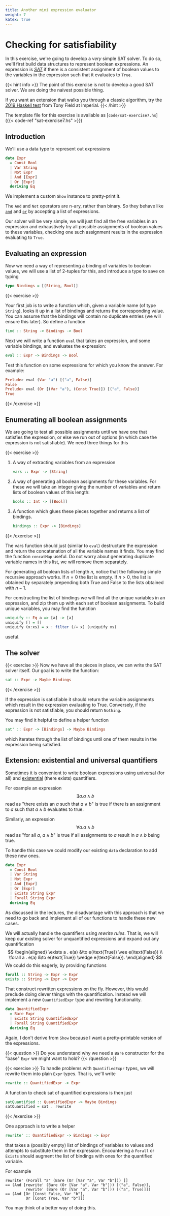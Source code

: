 ```yaml
---
title: Another mini expression evaluator
weight: 7
katex: true
---
```


# Checking for satisfiability

In this exercise, we're going to develop a _very_ simple SAT solver.
To do so, we'll first build data structures to represent boolean
expressions. An expression is
[_SAT_](https://en.wikipedia.org/wiki/Boolean_satisfiability_problem)
if there is a consistent assignment of boolean values to the variables
in the expression such that it evaluates to `True`.

{{< hint info >}}
The point of this exercise is not to develop a good SAT solver. We are
doing the naivest possible thing.

If you want an extension that walks you through a classic algorithm,
try the [2019 Haskell test](http://wp.doc.ic.ac.uk/ajf/sat/) from Tony
Field at Imperial.
{{< /hint >}}

The template file for this exercise is available as
[`code/sat-exercise7.hs`]({{< code-ref "sat-exercise7.hs" >}})

## Introduction
We'll use a data type to represent out expressions
```hs
data Expr
  = Const Bool
  | Var String
  | Not Expr
  | And [Expr]
  | Or [Expr]
  deriving Eq
```

We implement a custom `Show` instance to pretty-print it.

The `And` and `Not` operators are n-ary, rather than binary. So they
behave like
[`and`](https://hackage.haskell.org/package/base-4.14.1.0/docs/Prelude.html#v:and)
and
[`or`](https://hackage.haskell.org/package/base-4.14.1.0/docs/Prelude.html#v:or)
by accepting a list of expressions.

Our solver will be very simple, we will just find all the free
variables in an expression and exhaustively try all possible
assignments of boolean values to these variables, checking one such
assignment results in the expression evaluating to `True`.

## Evaluating an expression

Now we need a way of representing a binding of variables to boolean
values, we will use a list of 2-tuples for this, and introduce a type
to save on typing
```hs
type Bindings = [(String, Bool)]
```

{{< exercise >}} 

Your first job is to write a function which, given a variable name (of
type `String`), looks it up in a list of bindings and returns the
corresponding value. You can assume that the bindings will contain no
duplicate entries (we will ensure this later). So define a function

```hs
find :: String -> Bindings -> Bool
```

Next we will write a function `eval` that takes an expression, and
some variable bindings, and evaluates the expression:
```hs 
eval :: Expr -> Bindings -> Bool
```

Test this function on some expressions for which you know the
answer. For example:
```hs
Prelude> eval (Var "a") [("a", False)]
False
Prelude> eval (Or [(Var "a"), (Const True)]) [("a", False)]
True
```
{{< /exercise >}}

## Enumerating all boolean assignments

We are going to test all possible assignments until we have one that
satisfies the expression, or else we run out of options (in which case
the expression is not satisfiable). We need three things for this

{{< exercise >}}
1. A way of extracting variables from an expression
   ```hs
   vars :: Expr -> [String]
   ```
2. A way of generating all boolean assignments for these variables.
   For these we will take an integer giving the number of variables and
   return lists of boolean values of this length:
   ```hs
   bools :: Int -> [[Bool]]
   ```
3. A function which glues these pieces together and returns a list
   of bindings.
   ```hs
   bindings :: Expr -> [Bindings]
   ```
{{< /exercise >}}

The vars function should just (similar to `eval`)
destructure the expression and return the concatenation of all the
variable names it finds. You may find the function `concatMap`
useful. Do not worry about generating duplicate variable names in this
list, we will remove them separately.

For generating all boolean lists of length $n$, notice that the
following simple recursive approach works. If $n = 0$ the list is
empty. If $n > 0$, the list is obtained by separately prepending both
True and False to the lists obtained with $n - 1$.

For constructing the list of bindings we will find all the unique
variables in an expression, and zip them up with each set of boolean
assignments. To build unique variables, you may find the function
```hs
uniquify :: Eq a => [a] -> [a]
uniquify [] = []
uniquify (x:xs) = x : filter (/= x) (uniquify xs)
```
useful.


## The solver

{{< exercise >}}
Now we have all the pieces in place, we can write the SAT solver
itself. Our goal is to write the function:
```hs
sat :: Expr -> Maybe Bindings
```
{{< /exercise >}}

If the expression is satisfiable it should return the variable
assignments which result in the expression evaluating to True.
Conversely, if the expression is not satisfiable, you should return
`Nothing`.

You may find it helpful to define a helper function
```hs
sat' :: Expr -> [Bindings] -> Maybe Bindings
```
which iterates through the list of bindings until one of them results
in the expression being satisfied.

## Extension: existential and universal quantifiers

Sometimes it is convenient to write boolean expressions using
[universal](https://en.wikipedia.org/wiki/Universal_quantification)
(for all) and
[existential](https://en.wikipedia.org/wiki/Existential_quantification)
(there exists) quantifiers.

For example an expression
$$
\exists a . a \wedge b
$$
read as "there exists an $a$ such that $a \wedge b$" is true if there
is an assignment to $a$ such that $a \wedge b$ evaluates to true.

Similarly, an expression
$$
\forall a . a \wedge b
$$
read as "for all $a$, $a \wedge b$" is true if all assignments to $a$
result in $a \wedge b$ being true.

To handle this case we could modify our existing `data` declaration
to add these new ones.
```hs
data Expr
  = Const Bool
  | Var String
  | Not Expr
  | And [Expr]
  | Or [Expr]
  | Exists String Expr
  | Forall String Expr
  deriving Eq
```
As discussed in the lectures, the disadvantage with this approach is
that we need to go back and implement all of our functions to handle
these new cases.

We will actually handle the quantifiers using _rewrite rules_. That
is, we will keep our existing solver for unquantified expressions and
expand out any quantification
$$
\begin{aligned}
\exists a . e(a) &\to e(\text{True}) \vee e(\text{False}) \\
\forall a . e(a) &\to e(\text{True}) \wedge e(\text{False}).
\end{aligned}
$$
We could do this eagerly, by providing functions
```hs
forall :: String -> Expr -> Expr
exists :: String -> Expr -> Expr
```
That construct rewritten expressions on the fly. However, this would
preclude doing clever things with the quantification. Instead we will
implement a new `QuantifiedExpr` type and rewriting functionality.

```hs
data QuantifiedExpr
  = Bare Expr
  | Exists String QuantifiedExpr
  | Forall String QuantifiedExpr
  deriving Eq
```
Again, I don't derive from `Show` because I want a pretty-printable
version of the expressions.

{{< question >}}
Do you understand why we need a `Bare` constructor for the "base"
`Expr` we might want to hold?
{{< /question >}}

{{< exercise >}}
To handle problems with `QuantifiedExpr` types, we will rewrite them
into plain `Expr` types. That is, we'll write
```hs
rewrite :: QuantifiedExpr -> Expr
```

A function to check sat of quantified expressions is then just
```hs
satQuantified :: QuantifiedExpr -> Maybe Bindings
satQuantified = sat . rewrite
```
{{< /exercise >}}

One approach is to write a helper

```hs
rewrite' :: QuantifiedExpr -> Bindings -> Expr
```
that takes a (possibly empty) list of bindings of variables to values
and attempts to substitute them in the expression. Encountering a
`Forall` or `Exists` should augment the list of bindings with ones for
the quantified variable.

For example
```
rewrite' (Forall "a" (Bare (Or [Var "a", Var "b"])) []
== (And [rewrite' (Bare (Or [Var "a", Var "b"])) [("a", False)],
         rewrite' (Bare (Or [Var "a", Var "b"])) [("a", True)]])
== (And [Or [Const False, Var "b"],
         Or [Const True, Var "b"]])
```

You may think of a better way of doing this.
